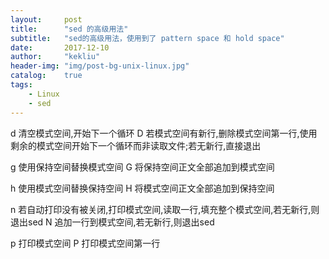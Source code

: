 ```yaml
---
layout:     post
title:      "sed 的高级用法"
subtitle:   "sed的高级用法，使用到了 pattern space 和 hold space"
date:       2017-12-10
author:     "kekliu"
header-img: "img/post-bg-unix-linux.jpg"
catalog:    true
tags:
    - Linux
    - sed
---
```


d 清空模式空间,开始下一个循环
D 若模式空间有新行,删除模式空间第一行,使用剩余的模式空间开始下一个循环而非读取文件;若无新行,直接退出

g 使用保持空间替换模式空间
G 将保持空间正文全部追加到模式空间

h 使用模式空间替换保持空间
H 将模式空间正文全部追加到保持空间

n 若自动打印没有被关闭,打印模式空间,读取一行,填充整个模式空间,若无新行,则退出sed
N 追加一行到模式空间,若无新行,则退出sed

p 打印模式空间
P 打印模式空间第一行
